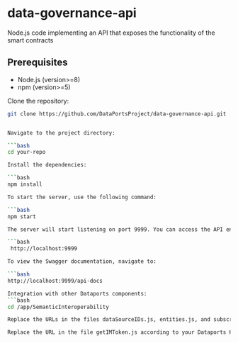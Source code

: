 # data-governance-api
Node.js code implementing an API that exposes the functionality of the smart contracts

## Prerequisites

- Node.js (version>=8)
- npm (version>=5)

Clone the repository:

   ```bash
   git clone https://github.com/DataPortsProject/data-governance-api.git
  
  
Navigate to the project directory:

  ```bash
  cd your-repo

Install the dependencies:

  ```bash
  npm install

To start the server, use the following command:

  ```bash
   npm start

The server will start listening on port 9999. You can access the API endpoints the following URL:

  ```bash
    http://localhost:9999
  
To view the Swagger documentation, navigate to:

 ```bash
   http://localhost:9999/api-docs
   
Integration with other Dataports components:
 ```bash
   cd /app/SemanticInteroperability
 
 Replace the URLs in the files dataSourceIDs.js, entities.js, and subscription.js according to your [https://github.com/DataPortsProject/on-demand-component]on-demand-component.

 Replace the URL in the file getIMToken.js according to your Dataports Keycloak deployment.





